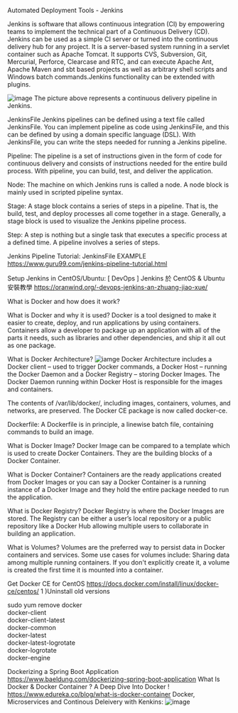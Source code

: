 Automated Deployment Tools - Jenkins

Jenkins is software that allows continuous integration (CI) by empowering teams to implement the technical part of a Continuous Delivery (CD). Jenkins can be used as a simple CI server or turned into the continuous delivery hub for any project. It is a server-based system running in a servlet container such as Apache Tomcat. It supports CVS, Subversion, Git, Mercurial, Perforce, Clearcase and RTC, and can execute Apache Ant, Apache Maven and sbt based projects as well as arbitrary shell scripts and Windows batch commands.Jenkins functionality can be extended with plugins.

![image](https://www.guru99.com/images/1/091318_0510_JenkinsPipe1.png)
The picture above represents a continuous delivery pipeline in Jenkins.

JenkinsFile
Jenkins pipelines can be defined using a text file called JenkinsFile. You can implement pipeline as code using JenkinsFile, and this can be defined by using a domain specific language (DSL). With JenkinsFile, you can write the steps needed for running a Jenkins pipeline.

Pipeline:
The pipeline is a set of instructions given in the form of code for continuous delivery and consists of instructions needed for the entire build process. With pipeline, you can build, test, and deliver the application.

Node:
The machine on which Jenkins runs is called a node. A node block is mainly used in scripted pipeline syntax.

Stage:
A stage block contains a series of steps in a pipeline. That is, the build, test, and deploy processes all come together in a stage. Generally, a stage block is used to visualize the Jenkins pipeline process.

Step:
A step is nothing but a single task that executes a specific process at a defined time. A pipeline involves a series of steps.

Jenkins Pipeline Tutorial: JenkinsFile EXAMPLE
https://www.guru99.com/jenkins-pipeline-tutorial.html

Setup Jenkins in CentOS/Ubuntu:
[ DevOps ] Jenkins 於 CentOS & Ubuntu 安裝教學
https://oranwind.org/-devops-jenkins-an-zhuang-jiao-xue/

What is Docker and how does it work?

What is Docker and why it is used?
Docker is a tool designed to make it easier to create, deploy, and run applications by using containers. 
Containers allow a developer to package up an application with all of the parts it needs, such as libraries and other dependencies, and ship it all out as one package.

What is Docker Architecture?
![iamge](https://d1jnx9ba8s6j9r.cloudfront.net/blog/wp-content/uploads/2016/10/Docker-Architecture-What-Is-Docker-Container-Edureka.png)
Docker Architecture includes a Docker client – used to trigger Docker commands, a Docker Host – running the Docker Daemon and a Docker Registry – storing Docker Images. The Docker Daemon running within Docker Host is responsible for the images and containers.

The contents of /var/lib/docker/, including images, containers, volumes, and networks, are preserved. The Docker CE package is now called docker-ce.

Dockerfile:
A Dockerfile is in principle, a linewise batch file, containing commands to build an image.

What is Docker Image?
Docker Image can be compared to a template which is used to create Docker Containers. They are the building blocks of a Docker Container.

What is Docker Container?
Containers are the ready applications created from Docker Images or you can say a Docker Container is a running instance of a Docker Image and they hold the entire package needed to run the application.

What is Docker Registry?
Docker Registry is where the Docker Images are stored. The Registry can be either a user’s local repository or a public repository like a Docker Hub allowing multiple users to collaborate in building an application. 

What is Volumes?
Volumes are the preferred way to persist data in Docker containers and services. Some use cases for volumes include: Sharing data among multiple running containers. If you don't explicitly create it, a volume is created the first time it is mounted into a container.

Get Docker CE for CentOS
https://docs.docker.com/install/linux/docker-ce/centos/
1 )Uninstall old versions

sudo yum remove docker \
                  docker-client \
                  docker-client-latest \
                  docker-common \
                  docker-latest \
                  docker-latest-logrotate \
                  docker-logrotate \
                  docker-engine

Dockerizing a Spring Boot Application
https://www.baeldung.com/dockerizing-spring-boot-application
What Is Docker & Docker Container ? A Deep Dive Into Docker !
https://www.edureka.co/blog/what-is-docker-container
Docker, Microservices and Continous Deleivery with Kenkins:
![image](https://dzone.com/storage/temp/4703327-docker-micro-1.png)
